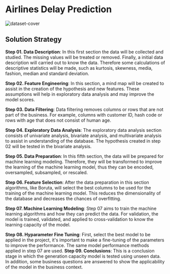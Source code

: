 # Airlines Delay Prediction
![dataset-cover](https://github.com/matheuscamposmt/airlines-delay/assets/69912320/4e15ab29-7d56-4faa-b0a2-366f21e6653b)

## Solution Strategy
**Step 01. Data Description**: In this first section the data will be collected and studied. The missing values will be treated or removed. Finally, a initial data description will carried out to know the data. Therefore some calculations of descriptive statistics will be made, such as kurtosis, skewness, media, fashion, median and standard deviation.

**Step 02. Feature Engineering**: In this section, a mind map will be created to assist in the creation of the hypothesis and new features. These assumptions will help in exploratory data analysis and may improve the model scores.

**Step 03. Data Filtering**: Data filtering removes columns or rows that are not part of the business. For example, columns with customer ID, hash code or rows with age that does not consist of human age.

**Step 04. Exploratory Data Analysis**: The exploratory data analysis section consists of univariate analysis, bivariate analysis, and multivariate analysis to assist in understanding of the database. The hypothesis created in step 02 will be tested in the bivariate analysis.

**Step 05. Data Preparation**: In this fifth section, the data will be prepared for machine learning modeling. Therefore, they will be transformed to improve the learning of the machine learning model, thus they can be encoded, oversampled, subsampled, or rescaled.

**Step 06. Feature Selection**: After the data preparation in this section algorithms, like Boruta, will select the best columns to be used for the training of the machine learning model. This reduces the dimensionality of the database and decreases the chances of overfitting.

**Step 07. Machine Learning Modeling**: Step 07 aims to train the machine learning algorithms and how they can predict the data. For validation, the model is trained, validated, and applied to cross-validation to know the learning capacity of the model.

**Step 08. Hyparameter Fine Tuning**: First, select the best model to be applied in the project, it's important to make a fine-tuning of the parameters to improve the performance. The same model performance methods applied in step 07 are used.
**Step 09. Conclusions**: This is a conclusion stage in which the generation capacity model is tested using unseen data. In addition, some business questions are answered to show the applicability of the model in the business context.
